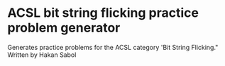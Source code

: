 # ACSL bit string flicking practice problem generator
 Generates practice problems for the ACSL category 'Bit String Flicking." Written by Hakan Sabol
